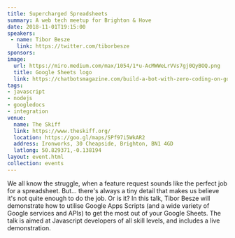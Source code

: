 ```yaml
---
title: Supercharged Spreadsheets
summary: A web tech meetup for Brighton & Hove
date: 2018-11-01T19:15:00
speakers: 
 - name: Tibor Besze
   link: https://twitter.com/tiborbesze
sponsors:
image:
  url: https://miro.medium.com/max/1054/1*u-AcMWWeLrVVs7gj0QyBOQ.png
  title: Google Sheets logo
  link: https://chatbotsmagazine.com/build-a-bot-with-zero-coding-on-google-sheets-922f20d80c51
tags:
- javascript
- nodejs
- googledocs
- integration
venue:
  name: The Skiff
  link: https://www.theskiff.org/
  location: https://goo.gl/maps/SPf97i5WkAR2
  address: Ironworks, 30 Cheapside, Brighton, BN1 4GD
  latlong: 50.829371,-0.138194
layout: event.html
collection: events
---
```


We all know the struggle, when a feature request sounds like the perfect job for a spreadsheet. But... there's always a tiny detail that makes us believe it's not quite enough to do the job. Or is it? In this talk, Tibor Besze will demonstrate how to utilise Google Apps Scripts (and a wide variety of Google services and APIs) to get the most out of your Google Sheets. The talk is aimed at Javascript developers of all skill levels, and includes a live demonstration.
